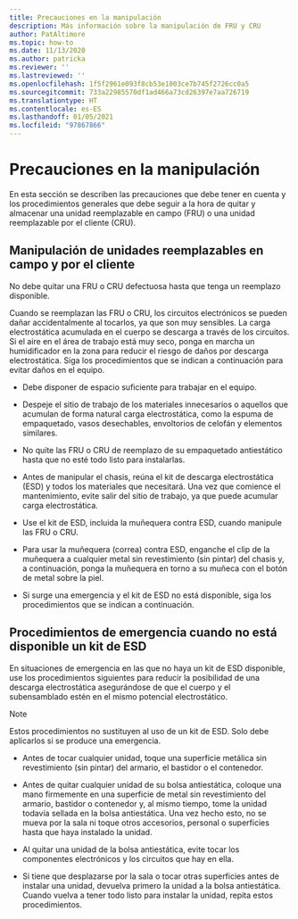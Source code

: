 ```yaml
---
title: Precauciones en la manipulación
description: Más información sobre la manipulación de FRU y CRU
author: PatAltimore
ms.topic: how-to
ms.date: 11/13/2020
ms.author: patricka
ms.reviewer: ''
ms.lastreviewed: ''
ms.openlocfilehash: 1f5f2961e093f8cb53e1003ce7b745f2726cc0a5
ms.sourcegitcommit: 733a22985570df1ad466a73cd26397e7aa726719
ms.translationtype: HT
ms.contentlocale: es-ES
ms.lasthandoff: 01/05/2021
ms.locfileid: "97867866"
---
```

# <a name="handling-precautions"></a>Precauciones en la manipulación

En esta sección se describen las precauciones que debe tener en cuenta y los procedimientos generales que debe seguir a la hora de quitar y almacenar una unidad reemplazable en campo (FRU) o una unidad reemplazable por el cliente (CRU).

## <a name="handling-field-and-customer-replaceable-units"></a>Manipulación de unidades reemplazables en campo y por el cliente

No debe quitar una FRU o CRU defectuosa hasta que tenga un reemplazo disponible.

Cuando se reemplazan las FRU o CRU, los circuitos electrónicos se pueden dañar accidentalmente al tocarlos, ya que son muy sensibles. La carga electrostática acumulada en el cuerpo se descarga a través de los circuitos. Si el aire en el área de trabajo está muy seco, ponga en marcha un humidificador en la zona para reducir el riesgo de daños por descarga electrostática. Siga los procedimientos que se indican a continuación para evitar daños en el equipo.

-   Debe disponer de espacio suficiente para trabajar en el equipo.

-   Despeje el sitio de trabajo de los materiales innecesarios o aquellos que acumulan de forma natural carga electrostática, como la espuma de empaquetado, vasos desechables, envoltorios de celofán y elementos similares.

-   No quite las FRU o CRU de reemplazo de su empaquetado antiestático hasta que no esté todo listo para instalarlas.

-   Antes de manipular el chasis, reúna el kit de descarga electrostática (ESD) y todos los materiales que necesitará. Una vez que comience el mantenimiento, evite salir del sitio de trabajo, ya que puede acumular carga electrostática.

-   Use el kit de ESD, incluida la muñequera contra ESD, cuando manipule las FRU o CRU.

-   Para usar la muñequera (correa) contra ESD, enganche el clip de la muñequera a cualquier metal sin revestimiento (sin pintar) del chasis y, a continuación, ponga la muñequera en torno a su muñeca con el botón de metal sobre la piel.

-   Si surge una emergencia y el kit de ESD no está disponible, siga los procedimientos que se indican a continuación.

## <a name="emergency-procedures-when-an-esd-kit-is-not-available"></a>Procedimientos de emergencia cuando no está disponible un kit de ESD

En situaciones de emergencia en las que no haya un kit de ESD disponible, use los procedimientos siguientes para reducir la posibilidad de una descarga electrostática asegurándose de que el cuerpo y el subensamblado estén en el mismo potencial electrostático.

> [!NOTE]
> Estos procedimientos no sustituyen al uso de un kit de ESD. Solo debe aplicarlos si se produce una emergencia.

-   Antes de tocar cualquier unidad, toque una superficie metálica sin revestimiento (sin pintar) del armario, el bastidor o el contenedor.

-   Antes de quitar cualquier unidad de su bolsa antiestática, coloque una mano firmemente en una superficie de metal sin revestimiento del armario, bastidor o contenedor y, al mismo tiempo, tome la unidad todavía sellada en la bolsa antiestática. Una vez hecho esto, no se mueva por la sala ni toque otros accesorios, personal o superficies hasta que haya instalado la unidad.

-   Al quitar una unidad de la bolsa antiestática, evite tocar los componentes electrónicos y los circuitos que hay en ella.

-   Si tiene que desplazarse por la sala o tocar otras superficies antes de instalar una unidad, devuelva primero la unidad a la bolsa antiestática.
    Cuando vuelva a tener todo listo para instalar la unidad, repita estos procedimientos.

